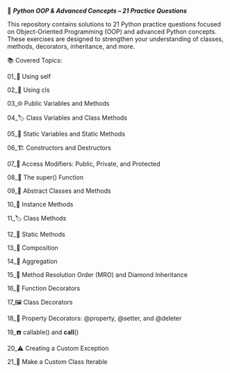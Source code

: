 🐍 ***Python OOP & Advanced Concepts – 21 Practice Questions***

This repository contains solutions to 21 Python practice questions focused on Object-Oriented Programming (OOP) and advanced Python concepts. These exercises are designed to strengthen your understanding of classes, methods, decorators, inheritance, and more.

📚 Covered Topics:

01_🔁 Using self

02_🧩 Using cls

03_🌐 Public Variables and Methods

04_🏷️ Class Variables and Class Methods

05_🧊 Static Variables and Static Methods

06_🏗️ Constructors and Destructors

07_🔐 Access Modifiers: Public, Private, and Protected

08_🧬 The super() Function

09_🧪 Abstract Classes and Methods

10_👤 Instance Methods

11_🏷️ Class Methods

12_🧊 Static Methods

13_🧱 Composition

14_🧺 Aggregation

15_🧭 Method Resolution Order (MRO) and Diamond Inheritance

16_🎨 Function Decorators

17_🖼️ Class Decorators

18_🏡 Property Decorators: @property, @setter, and @deleter

19_☎️ callable() and __call__()

20_⚠️ Creating a Custom Exception

21_🔄 Make a Custom Class Iterable
